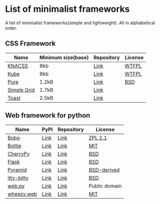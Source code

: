 List of minimalist frameworks
=========================
A list of minimalist frameworks(simple and lightweight). All in alphabetical order.

## CSS Framework
Name | Minimum size(base) | Repository | License
--- | --- | --- | ---
[KNACSS](http://knacss.com/) | 8kb | [Link](http://knacss.com/knacss.html) | [WTFPL](https://en.wikipedia.org/wiki/WTFPL)
[Kube](http://imperavi.com/kube/) | 8kb | [Link](http://knacss.com/knacss.html) | [WTFPL](https://en.wikipedia.org/wiki/WTFPL)
[Pure](http://purecss.io/) | 1.2kB | [Link](https://github.com/yui/pure/) | [BSD](https://en.wikipedia.org/wiki/BSD_licenses)
[Simple Grid](http://thisisdallas.github.io/Simple-Grid/) | 1.7kB | [Link](https://github.com/ThisIsDallas/Simple-Grid) | 
[Toast](https://daneden.me/toast/) | 2.5kB | [Link](https://github.com/daneden/Toast) | 

## Web framework for python
Name |  PyPI | Repository | License
--- | --- | --- | ---
[Bobo](http://bobo.digicool.com/) | [Link](https://pypi.python.org/pypi/bobo) | [Link](https://github.com/zopefoundation/bobo) | [ZPL 2.1](https://en.wikipedia.org/wiki/Zope_Public_License)
[Bottle](http://bottlepy.org/docs/dev/) | [Link](https://pypi.python.org/pypi/bottle) | [Link](https://github.com/defnull/bottle) | [MIT](https://en.wikipedia.org/wiki/MIT_License)
[CherryPy](http://www.cherrypy.org/) | [Link](https://pypi.python.org/pypi/CherryPy) | [Link](https://bitbucket.org/cherrypy/cherrypy/overview) | [BSD](https://en.wikipedia.org/wiki/BSD_licenses)
[Flask](http://flask.pocoo.org/) | [Link](https://pypi.python.org/pypi/Flask) | [Link](https://github.com/mitsuhiko/flask) | [BSD](https://en.wikipedia.org/wiki/BSD_licenses)
[Pyramid](http://www.pylonsproject.org/) | [Link](https://pypi.python.org/pypi/pyramid) | [Link](https://github.com/Pylons/pyramid) | [BSD-derived](http://www.repoze.org/LICENSE.txt)
[itty-bitty](https://github.com/toastdriven/itty/) | [Link](https://pypi.python.org/pypi/itty) | [Link](https://github.com/toastdriven/itty/) | [BSD](Link)
[web.py](http://webpy.org/) | [Link](https://pypi.python.org/pypi/web.py) | [Link](https://github.com/webpy/webpy) | Public domain
[wheezy.web](http://pythonhosted.org/wheezy.web/) | [Link](https://pypi.python.org/pypi/wheezy.web) | [Link](https://bitbucket.org/akorn/wheezy.web) | [MIT](https://en.wikipedia.org/wiki/MIT_License)
